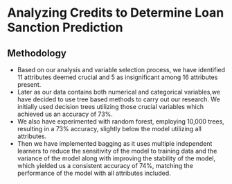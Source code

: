 # Analyzing Credits to Determine Loan Sanction Prediction

## Methodology 
- Based on our analysis and variable selection process, we have identified 11 attributes deemed crucial and 5 as insignificant among 16 attributes present. 
- Later as our data contains both numerical and categorical variables,we have  decided to use tree based methods to carry out our research. We initially used decision trees utilizing those crucial variables  which achieved us an accuracy of 73%. 
- We also have experimented with random forest, employing 10,000 trees, resulting in a 73% accuracy, slightly below the model utilizing all attributes. 
- Then we have  implemented bagging as it uses multiple independent learners to reduce the sensitivity of the model to training data and the variance of the model along with improving the stability of the model, which yielded us a consistent accuracy of 74%, matching the performance of the model with all attributes included.
